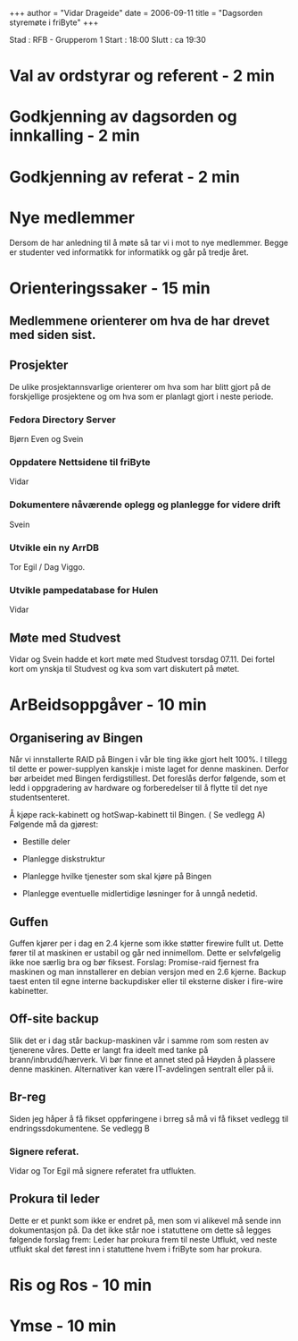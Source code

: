 +++
author = "Vidar Drageide"
date = 2006-09-11
title = "Dagsorden styremøte i friByte"
+++

Stad : RFB - Grupperom 1 Start : 18:00 Slutt : ca 19:30

# Val av ordstyrar og referent - 2 min

# Godkjenning av dagsorden og innkalling - 2 min

# Godkjenning av referat - 2 min

# Nye medlemmer

Dersom de har anledning til å møte så tar vi i mot to nye medlemmer.
Begge er studenter ved informatikk for informatikk og går på tredje
året.

# Orienteringssaker - 15 min

## Medlemmene orienterer om hva de har drevet med siden sist.

## Prosjekter

De ulike prosjektannsvarlige orienterer om hva som har blitt gjort på de
forskjellige prosjektene og om hva som er planlagt gjort i neste
periode.

### Fedora Directory Server

Bjørn Even og Svein

### Oppdatere Nettsidene til friByte

Vidar

### Dokumentere nåværende oplegg og planlegge for videre drift

Svein

### Utvikle ein ny ArrDB

Tor Egil / Dag Viggo.

### Utvikle pampedatabase for Hulen

Vidar

## Møte med Studvest

Vidar og Svein hadde et kort møte med Studvest torsdag 07.11. Dei fortel
kort om ynskja til Studvest og kva som vart diskutert på møtet.

# ArBeidsoppgåver - 10 min

## Organisering av Bingen

Når vi innstallerte RAID på Bingen i vår ble ting ikke gjort helt 100%.
I tillegg til dette er power-supplyen kanskje i miste laget for denne
maskinen. Derfor bør arbeidet med Bingen ferdigstillest. Det foreslås
derfor følgende, som et ledd i oppgradering av hardware og forberedelser
til å flytte til det nye studentsenteret.

Å kjøpe rack-kabinett og hotSwap-kabinett til Bingen. ( Se vedlegg A)
Følgende må da gjørest:

-   Bestille deler

-   Planlegge diskstruktur

-   Planlegge hvilke tjenester som skal kjøre på Bingen

-   Planlegge eventuelle midlertidige løsninger for å unngå nedetid.

## Guffen

Guffen kjører per i dag en 2.4 kjerne som ikke støtter firewire fullt
ut. Dette fører til at maskinen er ustabil og går ned innimellom. Dette
er selvfølgelig ikke noe særlig bra og bør fiksest. Forslag:
Promise-raid fjernest fra maskinen og man innstallerer en debian versjon
med en 2.6 kjerne. Backup taest enten til egne interne backupdisker
eller til eksterne disker i fire-wire kabinetter.

## Off-site backup

Slik det er i dag står backup-maskinen vår i samme rom som resten av
tjenerene våres. Dette er langt fra ideelt med tanke på
brann/inbrudd/hærverk. Vi bør finne et annet sted på Høyden å plassere
denne maskinen. Alternativer kan være IT-avdelingen sentralt eller på
ii.

## Br-reg

Siden jeg håper å få fikset oppføringene i brreg så må vi få fikset
vedlegg til endringssdokumentene. Se vedlegg B

### Signere referat.

Vidar og Tor Egil må signere referatet fra utflukten.

## Prokura til leder

Dette er et punkt som ikke er endret på, men som vi alikevel må sende
inn dokumentasjon på. Da det ikke står noe i statuttene om dette så
legges følgende forslag frem: Leder har prokura frem til neste Utflukt,
ved neste utflukt skal det førest inn i statuttene hvem i friByte som
har prokura.

# Ris og Ros - 10 min

# Ymse - 10 min

